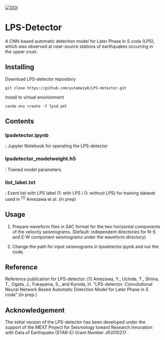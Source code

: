 [![DOI](https://zenodo.org/badge/788858272.svg)](https://zenodo.org/doi/10.5281/zenodo.10996506)
# LPS-Detector
A CNN-based automatic detection model for Later Phase in S coda (LPS), which was observed at near-source stations of earthquakes occurring in the upper crust.  
## Installing
Download LPS-detector repository

```
git clone https://github.com/yutamezy0/LPS-detector.git
```

Install to virtual envirionment

```
conda env create -f lpsd.yml
```

## Contents
### lpsdetector.ipynb
:  Jupyter Notebook for operating the LPS-detector
### lpsdetector_modelweight.h5
:  Trained model parameters 
### list_label.txt
:  Event list with LPS label (1: with LPS / 0: without LPS) for training dataset used in <sup>[1]</sup> Amezawa et al. (in prep)
## Usage
1. Prepare waveform files in SAC format for the two horizontal components of the velocity seismograms.
(Default: independent directories for N-S and E-W component seismograms under the waveform directory)

2. Change the path for input seismograms in lpsdetector.ipynb and run the code.

## Reference
Reference publication for LPS-detector:
[1] Amezawa, Y., Uchide, T., Shiina, T., Ogata, J., Fukayama, S., and Kuroda, H. "LPS-detector: Convolutional Neural Network Based Automatic Detection Model for Later Phase in S coda" (in prep.)

## Acknowledgement
The initial version of the LPS-detector has been developed under the support of the MEXT Project for Seismology toward Research Innovation with Data of Earthquake (STAR-E) Grant Number JPJ010217.
